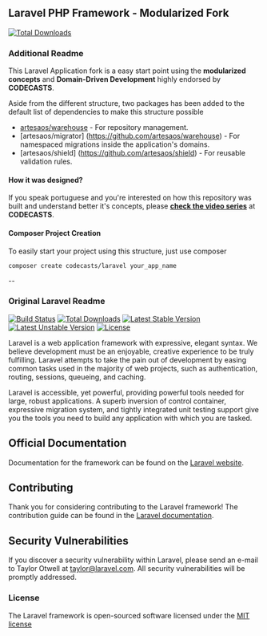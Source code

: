 ## Laravel PHP Framework - Modularized Fork

[![Total Downloads](https://poser.pugx.org/codecasts/laravel/d/total.svg)](https://packagist.org/packages/codecasts/laravel)


### Additional Readme
This Laravel Application fork is a easy start point using the **modularized concepts** and **Domain-Driven Development** highly endorsed by **CODECASTS**.

Aside from the different structure, two packages has been added to the default list of dependencies to make this structure possible

- [artesaos/warehouse](https://github.com/artesaos/warehouse) - For repository management.
- [artesaos/migrator] (https://github.com/artesaos/warehouse) - For namespaced migrations inside the application's domains.
- [artesaos/shield] (https://github.com/artesaos/shield) - For reusable validation rules.

#### How it was designed?
If you speak portuguese and you're interested on how this repository was built and understand better it's concepts, please **[check the video series](https://codecasts.com.br/lesson/modularizando-laravel-01-criando-nosso-core)** at **CODECASTS**.


#### Composer Project Creation
To easily start your project using this structure, just use composer

```
composer create codecasts/laravel your_app_name
```

--

### Original Laravel Readme

[![Build Status](https://travis-ci.org/laravel/framework.svg)](https://travis-ci.org/laravel/framework)
[![Total Downloads](https://poser.pugx.org/laravel/framework/d/total.svg)](https://packagist.org/packages/laravel/framework)
[![Latest Stable Version](https://poser.pugx.org/laravel/framework/v/stable.svg)](https://packagist.org/packages/laravel/framework)
[![Latest Unstable Version](https://poser.pugx.org/laravel/framework/v/unstable.svg)](https://packagist.org/packages/laravel/framework)
[![License](https://poser.pugx.org/laravel/framework/license.svg)](https://packagist.org/packages/laravel/framework)



Laravel is a web application framework with expressive, elegant syntax. We believe development must be an enjoyable, creative experience to be truly fulfilling. Laravel attempts to take the pain out of development by easing common tasks used in the majority of web projects, such as authentication, routing, sessions, queueing, and caching.

Laravel is accessible, yet powerful, providing powerful tools needed for large, robust applications. A superb inversion of control container, expressive migration system, and tightly integrated unit testing support give you the tools you need to build any application with which you are tasked.

## Official Documentation

Documentation for the framework can be found on the [Laravel website](http://laravel.com/docs).

## Contributing

Thank you for considering contributing to the Laravel framework! The contribution guide can be found in the [Laravel documentation](http://laravel.com/docs/contributions).

## Security Vulnerabilities

If you discover a security vulnerability within Laravel, please send an e-mail to Taylor Otwell at taylor@laravel.com. All security vulnerabilities will be promptly addressed.

### License

The Laravel framework is open-sourced software licensed under the [MIT license](http://opensource.org/licenses/MIT)
